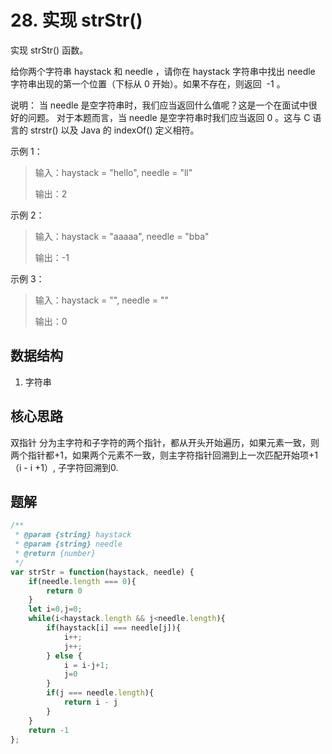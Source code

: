 # 28. 实现 strStr()
实现 strStr() 函数。

给你两个字符串 haystack 和 needle ，请你在 haystack 字符串中找出 needle 字符串出现的第一个位置（下标从 0 开始）。如果不存在，则返回  -1 。

说明：
当 needle 是空字符串时，我们应当返回什么值呢？这是一个在面试中很好的问题。
对于本题而言，当 needle 是空字符串时我们应当返回 0 。这与 C 语言的 strstr() 以及 Java 的 indexOf() 定义相符。

示例 1：

> 输入：haystack = "hello", needle = "ll"
> 
> 输出：2
> 

示例 2：

> 输入：haystack = "aaaaa", needle = "bba"
> 
> 输出：-1

示例 3：

> 输入：haystack = "", needle = ""
> 
> 输出：0

## 数据结构
1. 字符串

## 核心思路
双指针
分为主字符和子字符的两个指针，都从开头开始遍历，如果元素一致，则两个指针都+1，如果两个元素不一致，则主字符指针回溯到上一次匹配开始项+1 （i - i +1）, 子字符回溯到0.


## 题解
```js
/**
 * @param {string} haystack
 * @param {string} needle
 * @return {number}
 */
var strStr = function(haystack, needle) {
    if(needle.length === 0){
        return 0
    }
    let i=0,j=0;
    while(i<haystack.length && j<needle.length){
        if(haystack[i] === needle[j]){
            i++;
            j++;
        } else {
            i = i-j+1;
            j=0
        }
        if(j === needle.length){
            return i - j
        }
    }
    return -1
};
```